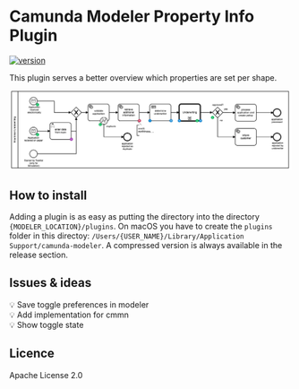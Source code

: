 # Camunda Modeler Property Info Plugin

[![version](https://img.shields.io/badge/version-v0.0.1--alpha-brightgreen.svg)]()

This plugin serves a better overview which properties are set per shape.

![Plugin-Example](./plugin-example.png)

## How to install

Adding a plugin is as easy as putting the directory into the directory `{MODELER_LOCATION}/plugins`.
On macOS you have to create the `plugins` folder in this directoy: `/Users/{USER_NAME}/Library/Application Support/camunda-modeler`. A compressed version is always available in the release section.

## Issues & ideas

:bulb: Save toggle preferences in modeler<br/>
:bulb: Add implementation for cmmn<br/>
:bulb: Show toggle state


## Licence

Apache License 2.0

